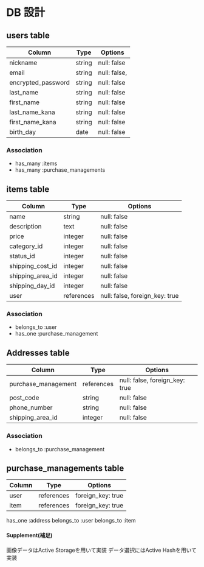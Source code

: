 # DB 設計

## users table

| Column             | Type                | Options                  |
|--------------------|---------------------|--------------------------|
| nickname           | string              | null: false              |
| email              | string              | null: false,              |
| encrypted_password | string              | null: false              |
| last_name          | string              | null: false              |
| first_name         | string              | null: false              |
| last_name_kana     | string              | null: false              |
| first_name_kana    | string              | null: false              |
| birth_day          | date                | null: false              |



### Association

- has_many :items
- has_many :purchase_managements




## items table

| Column                              | Type       | Options                       |
|-------------------------------------|------------|-------------------------------|
| name                                | string     | null: false                   |
| description                         | text       | null: false                   |
| price                               | integer    | null: false                   |
| category_id                         | integer    | null: false                   |
| status_id                           | integer    | null: false                   |
| shipping_cost_id                    | integer    | null: false                   |
| shipping_area_id                    | integer    | null: false                   |
| shipping_day_id                     | integer    | null: false                   |
| user                                | references | null: false, foreign_key: true|



### Association

- belongs_to :user
- has_one :purchase_management




## Addresses table

| Column                           | Type            | Options                       |
|----------------------------------|-----------------|-------------------------------|
| purchase_management              | references      | null: false, foreign_key: true|
| post_code                        | string          | null: false                   |
| phone_number                     | string          | null: false                   |
| shipping_area_id                 | integer         | null: false                   |


### Association

- belongs_to :purchase_management



## purchase_managements table

| Column                 | Type      | Options          |
|------------------------|-----------|------------------|
| user                   | references| foreign_key: true|
| item                   | references| foreign_key: true|


has_one :address
belongs_to :user
belongs_to :item



#### Supplement(補足)

画像データはActive Storageを用いて実装
データ選択にはActive Hashを用いて実装
